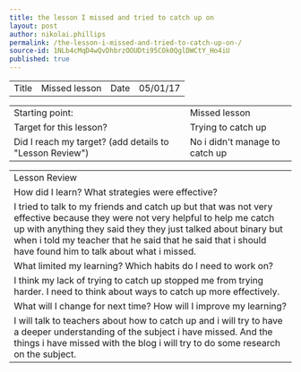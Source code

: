```yaml
---
title: the lesson I missed and tried to catch up on 
layout: post
author: nikolai.phillips
permalink: /the-lesson-i-missed-and-tried-to-catch-up-on-/
source-id: 1NLb4cMqD4wQvDhbrzOOUDti95COk0QglDWCtY_Ho4iU
published: true
---
```

<table>
  <tr>
    <td>Title</td>
    <td>Missed lesson</td>
    <td>Date</td>
    <td>05/01/17</td>
  </tr>
</table>


<table>
  <tr>
    <td>Starting point:</td>
    <td>Missed lesson</td>
  </tr>
  <tr>
    <td>Target for this lesson?</td>
    <td>Trying to  catch up</td>
  </tr>
  <tr>
    <td>Did I reach my target? 
(add details to "Lesson Review")</td>
    <td>No i didn't manage to catch up</td>
  </tr>
</table>


<table>
  <tr>
    <td>Lesson Review</td>
  </tr>
  <tr>
    <td>How did I learn? What strategies were effective? </td>
  </tr>
  <tr>
    <td>I tried to talk to my friends and catch up but that was not very effective because they were not very helpful to help me catch up with anything they said they they just talked about binary but when i told my teacher that he said that he said that i should have found him to talk about what i missed.</td>
  </tr>
  <tr>
    <td>What limited my learning? Which habits do I need to work on? </td>
  </tr>
  <tr>
    <td>I think my lack of trying to catch up stopped me from trying harder. I need to think about ways to catch up more effectively.  </td>
  </tr>
  <tr>
    <td>What will I change for next time? How will I improve my learning?</td>
  </tr>
  <tr>
    <td>I will talk to teachers about how to catch up and i will try to have a deeper understanding of the subject i have missed. And the things i have missed with the blog i will try to do some research on the subject.</td>
  </tr>
</table>


